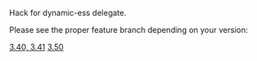 Hack for dynamic-ess delegate.

Please see the proper feature branch depending on your version:

[3.40, 3.41](https://github.com/realdognose/dbus-systemcalc-py/tree/feature/v3.41)
[3.50](https://github.com/realdognose/dbus-systemcalc-py/tree/feature/v3.50)
